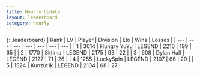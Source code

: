 ```yaml
---
title: Hourly Update
layout: leaderboard
category: hourly
---
```


{: .leaderboard}
| Rank | LV | Player | Division | Elo | Wins | Losses |
| --- | --- | --- | --- | --- | --- | --- |
| <span data-change="0">1</span> | 3014 | <span title="ID: 164871">Hungry YuYu</span> | LEGEND | <span data-change="0">2216</span> | <span data-change="0">199</span> | <span data-change="0">65</span> |
| <span data-change="0">2</span> | 1770 | <span title="ID: 353063">Sktima</span> | LEGEND | <span data-change="0">2175</span> | <span data-change="0">93</span> | <span data-change="0">22</span> |
| <span data-change="0">3</span> | 608 | <span title="ID: 174294">Dylan Hall</span> | LEGEND | <span data-change="0">2127</span> | <span data-change="0">71</span> | <span data-change="0">26</span> |
| <span data-change="2">4</span> | 1255 | <span title="ID: 498412">LuckySpin</span> | LEGEND | <span data-change="13">2107</span> | <span data-change="2">66</span> | <span data-change="0">29</span> |
| <span data-change="-1">5</span> | 1524 | <span title="ID: 392407">Kunzut1k</span> | LEGEND | <span data-change="0">2104</span> | <span data-change="0">68</span> | <span data-change="0">27</span> |